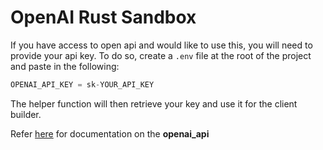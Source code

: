 # OpenAI Rust Sandbox

If you have access to open api and would like to use this, you will need to provide your api key. To do so, create a `.env` file at the root of the project and paste in the following:

```js
OPENAI_API_KEY = sk-YOUR_API_KEY
```

The helper function will then retrieve your key and use it for the client builder.

Refer [here](https://github.com/deontologician/openai-api-rust) for documentation on the **openai_api**
